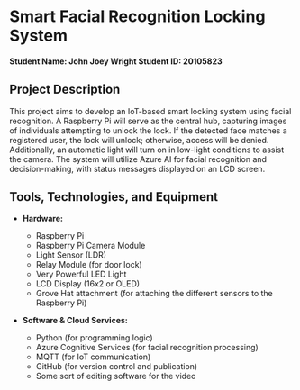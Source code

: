 # Smart Facial Recognition Locking System
#### Student Name: John Joey Wright   Student ID: 20105823

## Project Description
This project aims to develop an IoT-based smart locking system using facial recognition. A Raspberry Pi will serve as the central hub, capturing images of individuals attempting to unlock the lock. If the detected face matches a registered user, the lock will unlock; otherwise, access will be denied. Additionally, an automatic light will turn on in low-light conditions to assist the camera. The system will utilize Azure AI for facial recognition and decision-making, with status messages displayed on an LCD screen.

## Tools, Technologies, and Equipment
- **Hardware:**
  - Raspberry Pi
  - Raspberry Pi Camera Module
  - Light Sensor (LDR)
  - Relay Module (for door lock)
  - Very Powerful LED Light
  - LCD Display (16x2 or OLED)
  - Grove Hat attachment (for attaching the different sensors to the Raspberry Pi)
  
- **Software & Cloud Services:**
  - Python (for programming logic)
  - Azure Cognitive Services (for facial recognition processing)
  - MQTT (for IoT communication)   <!-- honestly not sure if i need this yet but ill put it here for now -->
  - GitHub (for version control and publication)
  - Some sort of editing software for the video
  
